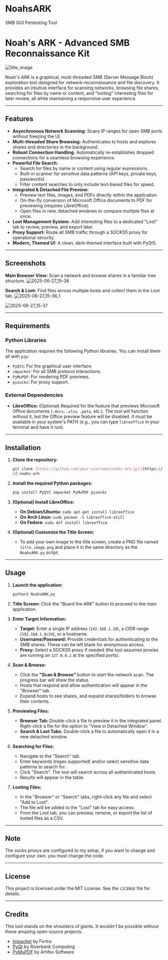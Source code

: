 # NoahsARK
SMB GUI Pentesting Tool

# Noah's ARK - Advanced SMB Reconnaissance Kit


![title_image](https://github.com/user-attachments/assets/444a5641-f682-480c-9fd7-a42e1a04ac92)


Noah's ARK is a graphical, multi-threaded SMB (Server Message Block) exploration tool designed for network reconnaissance and file discovery. It provides an intuitive interface for scanning networks, browsing file shares, searching for files by name or content, and "looting" interesting files for later review, all while maintaining a responsive user experience.

---

## Features

- **Asynchronous Network Scanning:** Scans IP ranges for open SMB ports without freezing the UI.
- **Multi-threaded Share Browsing:** Authenticates to hosts and explores shares and directories in the background.
- **Robust Connection Handling:** Automatically re-establishes dropped connections for a seamless browsing experience.
- **Powerful File Search:**
    - Search for files by name or content using regular expressions.
    - Built-in scanner for sensitive data patterns (API keys, private keys, passwords).
    - Filter content searches to only include text-based files for speed.
- **Integrated & Detached File Preview:**
    - Preview text files, images, and PDFs directly within the application.
    - On-the-fly conversion of Microsoft Office documents to PDF for previewing (requires LibreOffice).
    - Open files in new, detached windows to compare multiple files at once.
- **Loot Management System:** Add interesting files to a dedicated "Loot" tab to review, preview, and export later.
- **Proxy Support:** Route all SMB traffic through a SOCKS5 proxy for operational security.
- **Modern, Themed UI:** A clean, dark-themed interface built with PyQt5.

---

## Screenshots

**Main Browser View:** Scan a network and browse shares in a familiar tree structure.
![2025-06-27_15-36](https://github.com/user-attachments/assets/3def14fd-c2a3-4851-b4d6-952da37cfde3)


**Search & Loot:** Find files across multiple hosts and collect them in the Loot tab.
![2025-06-27_15-36_1](https://github.com/user-attachments/assets/a5574de5-a516-4eeb-965c-a3f120a8c6de)

![2025-06-27_15-37](https://github.com/user-attachments/assets/f4372b76-c86c-4c99-b889-df6bdd55c4ef)

---

## Requirements

### Python Libraries

The application requires the following Python libraries. You can install them all with `pip`:

- `PyQt5`: For the graphical user interface.
- `impacket`: For all SMB protocol interactions.
- `PyMuPDF`: For rendering PDF previews.
- `pysocks`: For proxy support.

### External Dependencies

- **LibreOffice:** (Optional) Required for the feature that previews Microsoft Office documents (`.docx`, `.xlsx`, `.pptx`, etc.). The tool will function without it, but the Office preview feature will be disabled. It must be available in your system's PATH (e.g., you can type `libreoffice` in your terminal and have it run).

---

## Installation

1.  **Clone the repository:**
    ```bash
    git clone [https://github.com/your-username/noahs-ark.git](https://github.com/your-username/noahs-ark.git)
    cd noahs-ark
    ```

2.  **Install the required Python packages:**
    ```bash
    pip install PyQt5 impacket PyMuPDF pysocks
    ```

3.  **(Optional) Install LibreOffice:**
    * **On Debian/Ubuntu:** `sudo apt-get install libreoffice`
    * **On Arch Linux:** `sudo pacman -S libreoffice-still`
    * **On Fedora:** `sudo dnf install libreoffice`

4.  **(Optional) Customize the Title Screen:**
    * To add your own image to the title screen, create a PNG file named `title_image.png` and place it in the same directory as the `NoahsARK.py` script.

---

## Usage

1.  **Launch the application:**
    ```bash
    python3 NoahsARK.py
    ```

2.  **Title Screen:** Click the "Board the ARK" button to proceed to the main application.

3.  **Enter Target Information:**
    * **Target:** Enter a single IP address (`192.168.1.10`), a CIDR range (`192.168.1.0/24`), or a hostname.
    * **Username/Password:** Provide credentials for authenticating to the SMB shares. These can be left blank for anonymous access.
    * **Proxy:** Select a SOCKS5 proxy if needed (the tool assumes proxies are running on `127.0.0.1` at the specified ports).

4.  **Scan & Browse:**
    * Click the **"Scan & Browse"** button to start the network scan. The progress bar will show the status.
    * Hosts that respond and allow authentication will appear in the "Browser" tab.
    * Expand hosts to see shares, and expand shares/folders to browse their contents.

5.  **Previewing Files:**
    * **Browser Tab:** Double-click a file to preview it in the integrated panel. Right-click a file for the option to "View in Detached Window".
    * **Search & Loot Tabs:** Double-click a file to automatically open it in a new detached window.

6.  **Searching for Files:**
    * Navigate to the "Search" tab.
    * Enter keywords (regex supported) and/or select sensitive data patterns to search for.
    * Click "Search". The tool will search across all authenticated hosts.
    * Results will appear in the table.

7.  **Looting Files:**
    * In the "Browser" or "Search" tabs, right-click any file and select "Add to Loot".
    * The file will be added to the "Loot" tab for easy access.
    * From the Loot tab, you can preview, remove, or export the list of looted files as a CSV.

---

## Note

The socks proxys are configured to my setup, if you want to change and configure your own, you must change the code.

---

## License

This project is licensed under the MIT License. See the `LICENSE` file for details.

--- 

## Credits

This tool stands on the shoulders of giants. It wouldn't be possible without these amazing open-source projects:
- [Impacket](https://github.com/fortra/impacket) by Fortra
- [PyQt](https://www.riverbankcomputing.com/software/pyqt/) by Riverbank Computing
- [PyMuPDF](https://github.com/pymupdf/PyMuPDF) by Artifex Software

